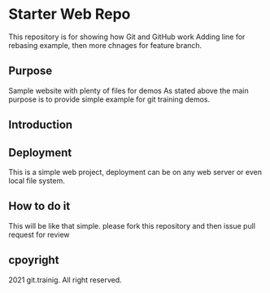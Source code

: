 # Starter Web Repo

This repository is for showing how Git and GitHub work
Adding line for rebasing example, then more chnages for feature branch.
## Purpose

Sample website with plenty of files for demos
As stated above the main purpose is to provide simple example for git training demos.

## Introduction

## Deployment 

This is a simple web project, deployment can be on any web server or even local file system. 

## How to do it
This will be like that simple.
please fork this repository and then issue pull request for review

## cpoyright
2021 git.trainig. All right reserved.